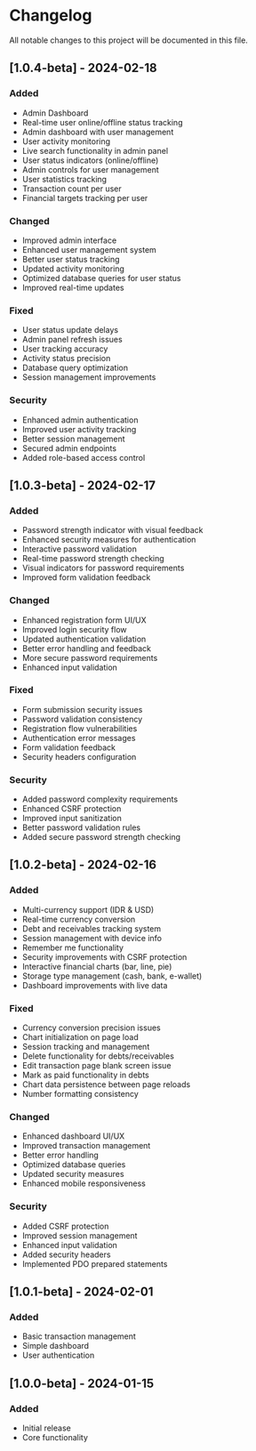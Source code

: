 # Changelog
All notable changes to this project will be documented in this file.

## [1.0.4-beta] - 2024-02-18

### Added
- Admin Dashboard
- Real-time user online/offline status tracking
- Admin dashboard with user management
- User activity monitoring
- Live search functionality in admin panel
- User status indicators (online/offline)
- Admin controls for user management
- User statistics tracking
- Transaction count per user
- Financial targets tracking per user

### Changed
- Improved admin interface
- Enhanced user management system
- Better user status tracking
- Updated activity monitoring
- Optimized database queries for user status
- Improved real-time updates

### Fixed
- User status update delays
- Admin panel refresh issues
- User tracking accuracy
- Activity status precision
- Database query optimization
- Session management improvements

### Security
- Enhanced admin authentication
- Improved user activity tracking
- Better session management
- Secured admin endpoints
- Added role-based access control

## [1.0.3-beta] - 2024-02-17

### Added
- Password strength indicator with visual feedback
- Enhanced security measures for authentication
- Interactive password validation
- Real-time password strength checking
- Visual indicators for password requirements
- Improved form validation feedback

### Changed
- Enhanced registration form UI/UX
- Improved login security flow
- Updated authentication validation
- Better error handling and feedback
- More secure password requirements
- Enhanced input validation

### Fixed
- Form submission security issues
- Password validation consistency
- Registration flow vulnerabilities
- Authentication error messages
- Form validation feedback
- Security headers configuration

### Security
- Added password complexity requirements
- Enhanced CSRF protection
- Improved input sanitization
- Better password validation rules
- Added secure password strength checking

## [1.0.2-beta] - 2024-02-16

### Added
- Multi-currency support (IDR & USD)
- Real-time currency conversion
- Debt and receivables tracking system
- Session management with device info
- Remember me functionality
- Security improvements with CSRF protection
- Interactive financial charts (bar, line, pie)
- Storage type management (cash, bank, e-wallet)
- Dashboard improvements with live data

### Fixed
- Currency conversion precision issues
- Chart initialization on page load
- Session tracking and management
- Delete functionality for debts/receivables
- Edit transaction page blank screen issue
- Mark as paid functionality in debts
- Chart data persistence between page reloads
- Number formatting consistency

### Changed
- Enhanced dashboard UI/UX
- Improved transaction management
- Better error handling
- Optimized database queries
- Updated security measures
- Enhanced mobile responsiveness

### Security
- Added CSRF protection
- Improved session management
- Enhanced input validation
- Added security headers
- Implemented PDO prepared statements

## [1.0.1-beta] - 2024-02-01
### Added
- Basic transaction management
- Simple dashboard
- User authentication

## [1.0.0-beta] - 2024-01-15
### Added
- Initial release
- Core functionality
